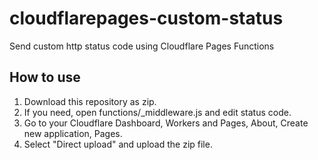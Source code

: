 # cloudflarepages-custom-status
Send custom http status code using Cloudflare Pages Functions

## How to use
1. Download this repository as zip.
2. If you need, open functions/_middleware.js and edit status code.
3. Go to your Cloudflare Dashboard, Workers and Pages, About, Create new application, Pages.
4. Select "Direct upload" and upload the zip file.
